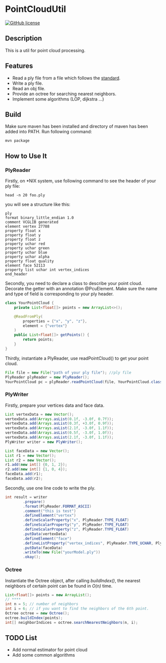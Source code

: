 # PointCloudUtil

[![GitHub license](https://img.shields.io/github/license/Jimmie00x0000/PointCloudUtil.svg)](https://github.com/Jimmie00x0000/PointCloudUtil/blob/master/LICENSE)


## Description

This is a util for point cloud processing. 

## Features
* Read a ply file from a file which follows the [standard](http://paulbourke.net/dataformats/ply/).
* Write a ply file.
* Read an obj file.
* Provide an octree for searching nearest neighbors.
* Implement some algorithms (LOP, dijkstra ...)

## Build

Make sure maven has been installed and directory of maven has been added into PATH. Run following command:
```shell
mvn package
```

## How to Use It
### PlyReader
Firstly, on *NIX system, use following command to see the header of your ply file:
```shell
head -n 20 foo.ply

```
you will see a structure like this:
```
ply
format binary_little_endian 1.0
comment VCGLIB generated
element vertex 27788
property float x
property float y
property float z
property uchar red
property uchar green
property uchar blue
property uchar alpha
property float quality
element face 52113
property list uchar int vertex_indices
end_header
```

Secondly, you need to declare a class to describe your point cloud. Decorate the getter with an annotation \@PcuElement. Make sure the name and type of field is corresponding to your ply header.
```java
class YourPointCloud {
    private List<float[]> points = new ArrayList<>();

    @ReadFromPly(
        properties = {"x", "y", "z"},
        element = {"vertex"}
    )
    public List<float[]> getPoints() {
        return points;
    }
}
```

Thirdly, instantiate a PlyReader, use readPointCloud() to get your point cloud.
```java
File file = new File("path of your ply file"); //ply file
PlyReader plyReader = new PlyReader();
YourPointCloud pc = plyReader.readPointCloud(file, YourPointCloud.class);
```

### PlyWriter
Firstly, prepare your vertices data and face data.
```java
List vertexData = new Vector();
vertexData.add(Arrays.asList(0.1f, -3.0f, 0.7f));
vertexData.add(Arrays.asList(0.3f, +3.0f, 0.9f));
vertexData.add(Arrays.asList(2.1f, -3.0f, 1.1f));
vertexData.add(Arrays.asList(0.5f, -3.0f, 1.0f));
vertexData.add(Arrays.asList(2.1f, -3.0f, 1.1f));
PlyWriter writer = new PlyWriter();

List faceData = new Vector();
List r1 = new Vector();
List r2 = new Vector();
r1.add(new int[] {0, 1, 2});
r2.add(new int[] {1, 0, 4});
faceData.add(r1);
faceData.add(r2);
```

Secondly, use one line code to write the ply.
```java
int result = writer
        .prepare()
        .format(PlyReader.FORMAT_ASCII)
        .comment("this is test")
        .defineElement("vertex")
        .defineScalarProperty("x", PlyReader.TYPE_FLOAT)
        .defineScalarProperty("y", PlyReader.TYPE_FLOAT)
        .defineScalarProperty("z", PlyReader.TYPE_FLOAT)
        .putData(vertexData)
        .defineElement("face")
        .defineListProperty("vertex_indices", PlyReader.TYPE_UCHAR, PlyReader.TYPE_INT)
        .putData(faceData)
        .writeTo(new File("yourModel.ply"))
        .okay();

```

### Octree
Instantiate the Octree object, after calling *buildIndex()*, the nearest neighbors of certain point can be found in *O(n)* time.
```java
List<float[]> points = new ArrayList();
// ****
int n = 5; // number of neighbors
int i = 6; // if you want to find the neighbors of the 6th point.
Octree octree = new Octree();
octree.buildIndex(points);
int[] neighborIndices = octree.searchNearestNeighbors(n, i);
```
## TODO List
* Add normal estimator for point cloud
* Add some common algorithms


